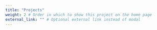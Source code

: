 ```yaml
---
title: "Projects"
weight: 2 # Order in which to show this project on the home page
external_link: "" # Optional external link instead of modal
---
```

